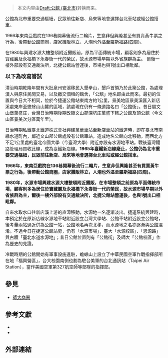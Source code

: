 > 本文内容由[Draft:公館 \(臺北市\)](https://zh.wikipedia.org/wiki/Draft:公館_\(臺北市\))转换而来。


公館為北市重要交通樞紐，民眾前往新店、烏來等地會選擇台北車站或經公館搭車。

1966年東南亞戲院在136巷開幕後流行二輪片，生意非但興隆甚至有買賣黃牛票之行為，後帶動公館商圈，店家攤販林立，人潮也外溢至羅斯福路(四周)。

在1980年興建水源大樓整頓附近攤販前，原為平面傳統市場，顧客則多為居住於寶藏巖及永福橋下永春街一代的榮民，故水源市場早期以外省族群為主。 爾後一樓外部設有交通裁決所，北捷公館站營運後，市場也與1號出口相毗鄰。

**<big>以下為改寫嘗試</big>**

清治時期乾隆年間有大批泉州安溪移民入墾拳山，墾戶首領乃於此築公館，為處理漢人與原住民間交易，以及繳交佃租的館舍，「公舘」地名即由此而來。最初的位置與今日大不相同，位於今捷運公館站東南方約1公里，景美地區景美溪匯入新店溪處東岸至蟾蜍山山麓的區域，該處現在仍有一條道路名曰「公館街」。昔日屬文山堡萬盛庄，台灣日治時期後期改隸文山郡深坑庄萬盛下轄之公館及頂公館（今文山區景美次分區萬年里）。

日治時期私鐵臺北鐵道株式會社興建萬華車站至新店車站的鐵道時，即在臺北市南緣水道町內，鄰近文山郡公館處設有公館車站，造成地名公館向北移動。而西北方不足1公里處的臺北帝國大學（今臺灣大學）附近亦設有水源地車站。戰後臺灣鐵路管理局買收此線，成為臺鐵新店線。**1965年臺鐵新店線廢止，公館仍為北市重要交通樞紐，民眾前往新店、烏來等地會選擇台北車站或經公館搭車。**

**1966年，東南亞戲院在136巷開幕後流行二輪片，生意非但興隆甚至有買賣黃牛票之行為，後帶動公館商圈，店家攤販林立，人潮也外溢至羅斯福路(四周)。**

**1980年，水源市場興建水源大樓整頓附近攤販，在市場整頓之前原為平面傳統市場，顧客則多為居住於寶藏巖及永福橋下永春街一代的榮民，故水源市場早期以外省族群為主，爾後一樓外部設有交通裁決所，北捷公館站營運後，也與1號出口相毗鄰。**

自來水取水口往新店溪上游的直潭移動，水源地一名逐漸淡出。捷運系統興建時，本預定於在原新店線水源地車站附近設立台灣大學站、公館車站附近設立公館站，後考量兩站過近併為公館一站，公館地名再次北移，而水源地之名亦逐漸與公館混淆。不過今日在捷運公館站旁，仍有「水源市場」、臺大「水源校區」、「思源路」與古蹟「臺北水道水源地」；昔日公館位置則有「公館街」及師大「公館校區」作為歷史的見證。

冷戰時期的公館開始有軍事設施進駐，蟾蜍山上設立了中華民國空軍作戰指揮部所在地「福興營區」，台大校園南側也劃為駐台美軍的台北通訊站（Taipei Air Station），當作美國空軍第327航空師等部隊的指揮部。

## 參見

  - [師大商圈](../Page/師大商圈.md "wikilink")

## 參考文獻

  -
  -
## 外部連結